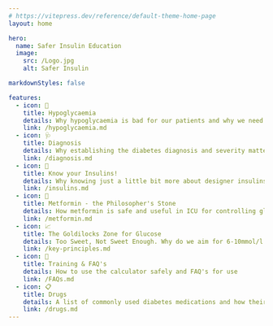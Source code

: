 ```yaml
---
# https://vitepress.dev/reference/default-theme-home-page
layout: home

hero:
  name: Safer Insulin Education
  image:
    src: /Logo.jpg
    alt: Safer Insulin

markdownStyles: false

features:
  - icon: 🤕
    title: Hypoglycaemia
    details: Why hypoglycaemia is bad for our patients and why we need to treat them differently in critical care
    link: /hypoglycaemia.md
  - icon: 🩺
    title: Diagnosis
    details: Why establishing the diabetes diagnosis and severity matters for critically ill patients
    link: /diagnosis.md
  - icon: 💉
    title: Know your Insulins!
    details: Why knowing just a little bit more about designer insulins makes you a better intensivist
    link: /insulins.md
  - icon: 💊
    title: Metformin - the Philosopher's Stone
    details: How metformin is safe and useful in ICU for controlling glucose, how to use it and why it might make you live longer!
    link: /metformin.md
  - icon: 📈
    title: The Goldilocks Zone for Glucose
    details: Too Sweet, Not Sweet Enough. Why do we aim for 6-10mmol/l in critical care?
    link: /key-principles.md
  - icon: 🌮
    title: Training & FAQ's
    details: How to use the calculator safely and FAQ's for use
    link: /FAQs.md
  - icon: 📋
    title: Drugs
    details: A list of commonly used diabetes medications and how their use may be impacted by critical illness
    link: /drugs.md
---
```

